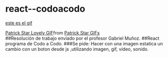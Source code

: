 # react--codoacodo
[este es el gif<div class="tenor-gif-embed" data-postid="8795789" data-share-method="host" data-aspect-ratio="1.77778" data-width="100%"><a href="https://tenor.com/view/patrick-star-lovely-im-in-love-love-nice-gif-8795789">Patrick Star Lovely GIF</a>from <a href="https://tenor.com/search/patrick+star-gifs">Patrick Star GIFs</a></div> ](href="https://tenor.com/search/patrick+star-gifs")
##Resolución de trabajo enviado por el profesor Gabriel Muñoz.
##React programa de Codo a Codo.
###Se pide: Hacer con una imagen estatica un cambio con un boton desde js ,utilizando imagen, gif, video, sonido.
